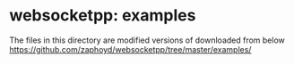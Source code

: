 websocketpp: examples
===============


The files in this directory are modified versions of  downloaded from below  
 https://github.com/zaphoyd/websocketpp/tree/master/examples/
